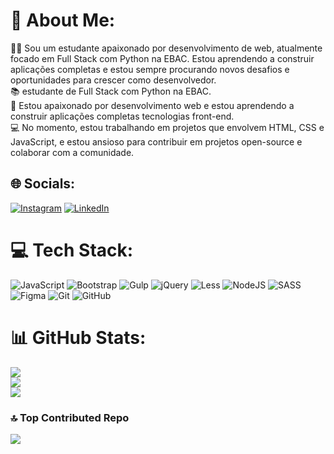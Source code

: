 # 💫 About Me:
🧑‍💻 Sou um estudante apaixonado por desenvolvimento de web, atualmente focado em Full Stack com Python na EBAC. Estou aprendendo a construir aplicações completas e estou sempre procurando novos desafios e oportunidades para crescer como desenvolvedor.<br>📚 estudante de Full Stack com Python na EBAC.<br>🚀 Estou apaixonado por desenvolvimento web e estou aprendendo a construir aplicações completas tecnologias front-end.<br>💻 No momento, estou trabalhando em projetos que envolvem HTML, CSS e JavaScript, e estou ansioso para contribuir em projetos open-source e colaborar com a comunidade.


## 🌐 Socials:
[![Instagram](https://img.shields.io/badge/Instagram-%23E4405F.svg?logo=Instagram&logoColor=white)](https://instagram.com/https://www.instagram.com/gutta_farias/) [![LinkedIn](https://img.shields.io/badge/LinkedIn-%230077B5.svg?logo=linkedin&logoColor=white)](https://linkedin.com/in/https://www.linkedin.com/in/gustavo-farias-5b4b6827b/) 

# 💻 Tech Stack:
![JavaScript](https://img.shields.io/badge/javascript-%23323330.svg?style=for-the-badge&logo=javascript&logoColor=%23F7DF1E) ![Bootstrap](https://img.shields.io/badge/bootstrap-%238511FA.svg?style=for-the-badge&logo=bootstrap&logoColor=white) ![Gulp](https://img.shields.io/badge/GULP-%23CF4647.svg?style=for-the-badge&logo=gulp&logoColor=white) ![jQuery](https://img.shields.io/badge/jquery-%230769AD.svg?style=for-the-badge&logo=jquery&logoColor=white) ![Less](https://img.shields.io/badge/less-2B4C80?style=for-the-badge&logo=less&logoColor=white) ![NodeJS](https://img.shields.io/badge/node.js-6DA55F?style=for-the-badge&logo=node.js&logoColor=white) ![SASS](https://img.shields.io/badge/SASS-hotpink.svg?style=for-the-badge&logo=SASS&logoColor=white) ![Figma](https://img.shields.io/badge/figma-%23F24E1E.svg?style=for-the-badge&logo=figma&logoColor=white) ![Git](https://img.shields.io/badge/git-%23F05033.svg?style=for-the-badge&logo=git&logoColor=white) ![GitHub](https://img.shields.io/badge/github-%23121011.svg?style=for-the-badge&logo=github&logoColor=white)
# 📊 GitHub Stats:
![](https://github-readme-stats.vercel.app/api?username=GustavobFarias&theme=radical&hide_border=true&include_all_commits=false&count_private=false)<br/>
![](https://github-readme-streak-stats.herokuapp.com/?user=GustavobFarias&theme=radical&hide_border=true)<br/>
![](https://github-readme-stats.vercel.app/api/top-langs/?username=GustavobFarias&theme=radical&hide_border=true&include_all_commits=false&count_private=false&layout=compact)

### 🔝 Top Contributed Repo
![](https://github-contributor-stats.vercel.app/api?username=GustavobFarias&limit=5&theme=radical&combine_all_yearly_contributions=true)



<!-- Proudly created with GPRM ( https://gprm.itsvg.in ) -->
